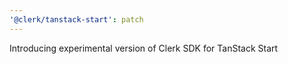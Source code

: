 ```yaml
---
'@clerk/tanstack-start': patch
---
```


Introducing experimental version of Clerk SDK for TanStack Start
